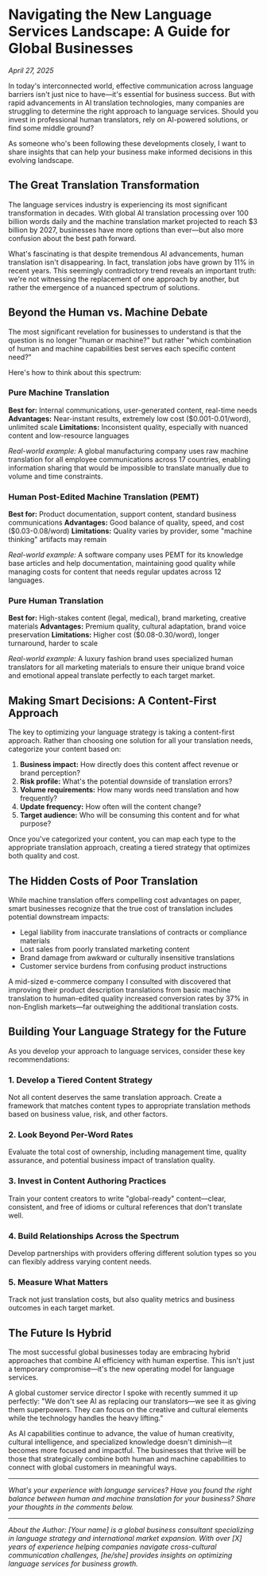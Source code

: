 # Navigating the New Language Services Landscape: A Guide for Global Businesses

*April 27, 2025*

In today's interconnected world, effective communication across language barriers isn't just nice to have—it's essential for business success. But with rapid advancements in AI translation technologies, many companies are struggling to determine the right approach to language services. Should you invest in professional human translators, rely on AI-powered solutions, or find some middle ground?

As someone who's been following these developments closely, I want to share insights that can help your business make informed decisions in this evolving landscape.

## The Great Translation Transformation

The language services industry is experiencing its most significant transformation in decades. With global AI translation processing over 100 billion words daily and the machine translation market projected to reach $3 billion by 2027, businesses have more options than ever—but also more confusion about the best path forward.

What's fascinating is that despite tremendous AI advancements, human translation isn't disappearing. In fact, translation jobs have grown by 11% in recent years. This seemingly contradictory trend reveals an important truth: we're not witnessing the replacement of one approach by another, but rather the emergence of a nuanced spectrum of solutions.

## Beyond the Human vs. Machine Debate

The most significant revelation for businesses to understand is that the question is no longer "human or machine?" but rather "which combination of human and machine capabilities best serves each specific content need?"

Here's how to think about this spectrum:

### Pure Machine Translation
**Best for:** Internal communications, user-generated content, real-time needs
**Advantages:** Near-instant results, extremely low cost ($0.001-0.01/word), unlimited scale
**Limitations:** Inconsistent quality, especially with nuanced content and low-resource languages

*Real-world example:* A global manufacturing company uses raw machine translation for all employee communications across 17 countries, enabling information sharing that would be impossible to translate manually due to volume and time constraints.

### Human Post-Edited Machine Translation (PEMT)
**Best for:** Product documentation, support content, standard business communications
**Advantages:** Good balance of quality, speed, and cost ($0.03-0.08/word)
**Limitations:** Quality varies by provider, some "machine thinking" artifacts may remain

*Real-world example:* A software company uses PEMT for its knowledge base articles and help documentation, maintaining good quality while managing costs for content that needs regular updates across 12 languages.

### Pure Human Translation
**Best for:** High-stakes content (legal, medical), brand marketing, creative materials
**Advantages:** Premium quality, cultural adaptation, brand voice preservation
**Limitations:** Higher cost ($0.08-0.30/word), longer turnaround, harder to scale

*Real-world example:* A luxury fashion brand uses specialized human translators for all marketing materials to ensure their unique brand voice and emotional appeal translate perfectly to each target market.

## Making Smart Decisions: A Content-First Approach

The key to optimizing your language strategy is taking a content-first approach. Rather than choosing one solution for all your translation needs, categorize your content based on:

1. **Business impact:** How directly does this content affect revenue or brand perception?
2. **Risk profile:** What's the potential downside of translation errors?
3. **Volume requirements:** How many words need translation and how frequently?
4. **Update frequency:** How often will the content change?
5. **Target audience:** Who will be consuming this content and for what purpose?

Once you've categorized your content, you can map each type to the appropriate translation approach, creating a tiered strategy that optimizes both quality and cost.

## The Hidden Costs of Poor Translation

While machine translation offers compelling cost advantages on paper, smart businesses recognize that the true cost of translation includes potential downstream impacts:

- Legal liability from inaccurate translations of contracts or compliance materials
- Lost sales from poorly translated marketing content
- Brand damage from awkward or culturally insensitive translations
- Customer service burdens from confusing product instructions

A mid-sized e-commerce company I consulted with discovered that improving their product description translations from basic machine translation to human-edited quality increased conversion rates by 37% in non-English markets—far outweighing the additional translation costs.

## Building Your Language Strategy for the Future

As you develop your approach to language services, consider these key recommendations:

### 1. Develop a Tiered Content Strategy
Not all content deserves the same translation approach. Create a framework that matches content types to appropriate translation methods based on business value, risk, and other factors.

### 2. Look Beyond Per-Word Rates
Evaluate the total cost of ownership, including management time, quality assurance, and potential business impact of translation quality.

### 3. Invest in Content Authoring Practices
Train your content creators to write "global-ready" content—clear, consistent, and free of idioms or cultural references that don't translate well.

### 4. Build Relationships Across the Spectrum
Develop partnerships with providers offering different solution types so you can flexibly address varying content needs.

### 5. Measure What Matters
Track not just translation costs, but also quality metrics and business outcomes in each target market.

## The Future Is Hybrid

The most successful global businesses today are embracing hybrid approaches that combine AI efficiency with human expertise. This isn't just a temporary compromise—it's the new operating model for language services.

A global customer service director I spoke with recently summed it up perfectly: "We don't see AI as replacing our translators—we see it as giving them superpowers. They can focus on the creative and cultural elements while the technology handles the heavy lifting."

As AI capabilities continue to advance, the value of human creativity, cultural intelligence, and specialized knowledge doesn't diminish—it becomes more focused and impactful. The businesses that thrive will be those that strategically combine both human and machine capabilities to connect with global customers in meaningful ways.

---

*What's your experience with language services? Have you found the right balance between human and machine translation for your business? Share your thoughts in the comments below.*

---

*About the Author: [Your name] is a global business consultant specializing in language strategy and international market expansion. With over [X] years of experience helping companies navigate cross-cultural communication challenges, [he/she] provides insights on optimizing language services for business growth.*
